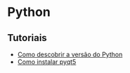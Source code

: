 # Python

## Tutoriais

- [Como descobrir a versão do Python]()
- [Como instalar pyqt5](https://github.com/andrenevares/andrenevares/blob/master/python/tuts/installpyqt5.md)
